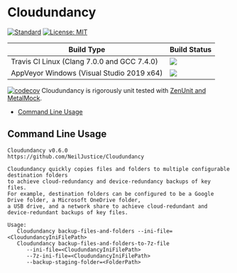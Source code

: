 # Cloudundancy

[![Standard](https://img.shields.io/badge/c%2B%2B-17-blue.svg)](https://en.wikipedia.org/wiki/C%2B%2B17) [![License: MIT](https://img.shields.io/badge/License-MIT-blue.svg)](https://opensource.org/licenses/MIT)

|Build Type|Build Status|
|----------|------------|
|Travis CI Linux (Clang 7.0.0 and GCC 7.4.0)|<a href="https://travis-ci.org/NeilJustice/Cloudundancy"><img src="https://travis-ci.org/NeilJustice/Cloudundancy.svg?branch=master"/></a>|
|AppVeyor Windows (Visual Studio 2019 x64)|<a href="https://ci.appveyor.com/project/NeilJustice/Cloudundancy"><img src="https://ci.appveyor.com/api/projects/status/ygwr3rb9spwhy4u0?svg=true"/></a>|

[![codecov](https://codecov.io/gh/NeilJustice/Cloudundancy/branch/master/graph/badge.svg?token=ruXbRPB1CQ)](https://codecov.io/gh/NeilJustice/Cloudundancy) Cloudundancy is rigorously unit tested with <a href="https://github.com/NeilJustice/ZenUnitAndMetalMock">ZenUnit and MetalMock</a>.

* [Command Line Usage](#command-line-usage)

## Command Line Usage

```
Cloudundancy v0.6.0
https://github.com/NeilJustice/Cloudundancy

Cloudundancy quickly copies files and folders to multiple configurable destination folders
to achieve cloud-redundancy and device-redundancy backups of key files.
For example, destination folders can be configured to be a Google Drive folder, a Microsoft OneDrive folder, 
a USB drive, and a network share to achieve cloud-redundant and device-redundant backups of key files.

Usage:
   Cloudundancy backup-files-and-folders --ini-file=<CloudundancyIniFilePath>
   Cloudundancy backup-files-and-folders-to-7z-file
      --ini-file=<CloudundancyIniFilePath>
      --7z-ini-file=<CloudundancyIniFilePath>
      --backup-staging-folder=<FolderPath>
```
